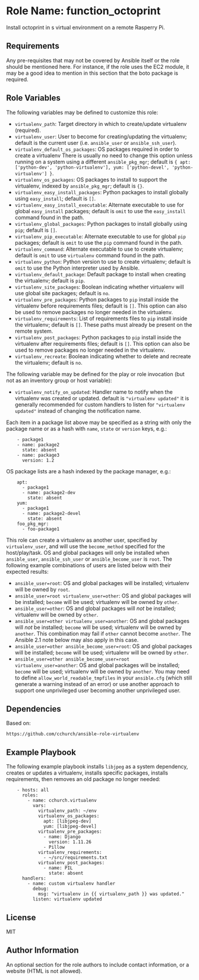 # Role Name: function_octoprint

Install octoprint in s virtual environment on a remote Rasperry Pi.

## Requirements

Any pre-requisites that may not be covered by Ansible itself or the role should be mentioned here.
For instance, if the role uses the EC2 module, it may be a good idea to mention in this section that the boto package is required.

## Role Variables

The following variables may be defined to customize this role:

- `virtualenv_path`: Target directory in which to create/update virtualenv (required).
- `virtualenv_user`: User to become for creating/updating the virtualenv;
   default is the current user (i.e. `ansible_user` or `ansible_ssh_user`).
- `virtualenv_default_os_packages`: OS packages required in order to create a virtualenv
   There is usually no need to change this option unless running on a system using a different `ansible_pkg_mgr`;
   default is `{ apt: ['python-dev', 'python-virtualenv'], yum: ['python-devel', 'python-virtualenv'] }`.
- `virtualenv_os_packages`: OS packages to install to support the virtualenv, indexed by `ansible_pkg_mgr`;
   default is `{}`.
- `virtualenv_easy_install_packages`: Python packages to install globally using `easy_install`;
   default is `[]`.
- `virtualenv_easy_install_executable`: Alternate executable to use for global `easy_install` packages;
   default is `omit` to use the `easy_install` command found in the path.
- `virtualenv_global_packages`: Python packages to install globally using `pip`;
   default is `[]`.
- `virtualenv_pip_executable`: Alternate executable to use for global `pip` packages;
   default is `omit` to use the `pip` command found in the path.
- `virtualenv_command`: Alternate executable to use to create virtualenv;
   default is `omit` to use `virtualenv` command found in the path.
- `virtualenv_python`: Python version to use to create virtualenv;
   default is `omit` to use the Python interpreter used by Ansible.
- `virtualenv_default_package`: Default package to install when creating the virtualenv;
   default is `pip`.
- `virtualenv_site_packages`: Boolean indicating whether virtualenv will use global site packages;
   default is `no`.
- `virtualenv_pre_packages`: Python packages to `pip` install inside the virtualenv before requirements files;
   default is `[]`. This option can also be used to remove packages no longer needed in the virtualenv.
- `virtualenv_requirements`: List of requirements files to `pip` install inside the virtualenv;
   default is `[]`. These paths must already be present on the remote system.
- `virtualenv_post_packages`: Python packages to `pip` install inside the virtualenv after requirements files;
   default is `[]`. This option can also be used to remove packages no longer needed in the virtualenv.
- `virtualenv_recreate`: Boolean indicating whether to delete and recreate the virtualenv;
   default is `no`.

The following variable may be defined for the play or role invocation (but not as an inventory group or host variable):

- `virtualenv_notify_on_updated`: Handler name to notify when the virtualenv was created or updated.
   default is `"virtualenv updated"` it is generally recommended for custom handlers to listen for `"virtualenv updated"` instead of changing the notification name.

Each item in a package list above may be specified as a string with only the package name or as a hash with `name`, `state` or `version` keys, e.g.:

```
    - package1
    - name: package2
      state: absent
    - name: package3
      version: 1.2
```

OS package lists are a hash indexed by the package manager, e.g.:

```
    apt:
      - package1
      - name: package2-dev
        state: absent
    yum:
      - package1
      - name: package2-devel
        state: absent
    foo_pkg_mgr:
      - foo-package1
```

This role can create a virtualenv as another user, specified by `virtualenv_user`, and will use the `become_method` specified for the host/play/task.
OS and global packages will only be installed when `ansible_user`, `ansible_ssh_user` or `ansible_become_user` is `root`.
The following example combinations of users are listed below with their expected results:

- `ansible_user=root`: OS and global packages will be installed; virtualenv will be owned by `root`.
- `ansible_user=root virtualenv_user=other`: OS and global packages will be installed; `become` will be used; virtualenv will be owned by `other`.
- `ansible_user=other`: OS and global packages will *not* be installed; virtualenv will be owned by `other`.
- `ansible_user=other virtualenv_user=another`: OS and global packages will *not* be installed; `become` will be used; virtualenv will be owned by `another`.
   This combination may fail if `other` cannot become `another`.
   The Ansible 2.1 note below may also apply in this case.
- `ansible_user=other ansible_become_user=root`: OS and global packages will be installed; `become` will be used; virtualenv will be owned by `other`.
- `ansible_user=other ansible_become_user=root virtualenv_user=another`: OS and global packages will be installed; `become` will be used; virtualenv will be owned by `another`.
   You may need to define `allow_world_readable_tmpfiles` in your `ansible.cfg` (which still generate a warning instead of an error) or use another approach to support one unprivileged user becoming another unprivileged user.


## Dependencies

Based on:

```
https://github.com/cchurch/ansible-role-virtualenv
```

## Example Playbook

The following example playbook installs `libjpeg` as a system dependency,
creates or updates a virtualenv, installs specific packages, installs
requirements, then removes an old package no longer needed:

```
    - hosts: all
      roles:
        - name: cchurch.virtualenv
          vars:
            virtualenv_path: ~/env
            virtualenv_os_packages:
              apt: [libjpeg-dev]
              yum: [libjpeg-devel]
            virtualenv_pre_packages:
              - name: Django
                version: 1.11.26
              - Pillow
            virtualenv_requirements:
              - ~/src/requirements.txt
            virtualenv_post_packages:
              - name: PIL
                state: absent
      handlers:
        - name: custom virtualenv handler
          debug:
            msg: "virtualenv in {{ virtualenv_path }} was updated."
          listen: virtualenv updated
```

## License

MIT

## Author Information

An optional section for the role authors to include contact information, or a website (HTML is not allowed).
